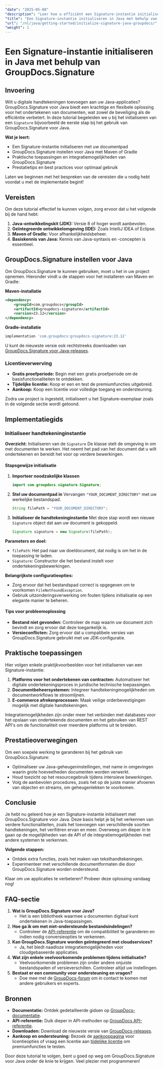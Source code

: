 ```yaml
---
"date": "2025-05-08"
"description": "Leer hoe u efficiënt een Signature-instantie initialiseert met GroupDocs.Signature voor Java. Volg deze uitgebreide handleiding om uw documentondertekeningsapplicaties te verbeteren."
"title": "Een Signature-instantie initialiseren in Java met behulp van GroupDocs.Signature"
"url": "/nl/java/getting-started/initialize-signature-java-groupdocs/"
"weight": 1
---
```


# Een Signature-instantie initialiseren in Java met behulp van GroupDocs.Signature

## Invoering

Wilt u digitale handtekeningen toevoegen aan uw Java-applicaties? GroupDocs.Signature voor Java biedt een krachtige en flexibele oplossing voor het ondertekenen van documenten, wat zowel de beveiliging als de efficiëntie verbetert. In deze tutorial begeleiden we u bij het initialiseren van een `Signature` bijvoorbeeld de eerste stap bij het gebruik van GroupDocs.Signature voor Java.

**Wat je leert:**
- Een Signature-instantie initialiseren met uw documentpad
- GroupDocs.Signature instellen voor Java met Maven of Gradle
- Praktische toepassingen en integratiemogelijkheden van GroupDocs.Signature
- Prestatietips en best practices voor optimaal gebruik

Laten we beginnen met het bespreken van de vereisten die u nodig hebt voordat u met de implementatie begint!

## Vereisten

Om deze tutorial effectief te kunnen volgen, zorg ervoor dat u het volgende bij de hand hebt:

1. **Java-ontwikkelingskit (JDK):** Versie 8 of hoger wordt aanbevolen.
2. **Geïntegreerde ontwikkelomgeving (IDE):** Zoals IntelliJ IDEA of Eclipse.
3. **Maven of Gradle:** Voor afhankelijkheidsbeheer.
4. **Basiskennis van Java:** Kennis van Java-syntaxis en -concepten is essentieel.

## GroupDocs.Signature instellen voor Java

Om GroupDocs.Signature te kunnen gebruiken, moet u het in uw project opnemen. Hieronder vindt u de stappen voor het installeren van Maven en Gradle:

**Maven-installatie**
```xml
<dependency>
    <groupId>com.groupdocs</groupId>
    <artifactId>groupdocs-signature</artifactId>
    <version>23.12</version>
</dependency>
```

**Gradle-installatie**
```gradle
implementation 'com.groupdocs:groupdocs-signature:23.12'
```

U kunt de nieuwste versie ook rechtstreeks downloaden van [GroupDocs.Signature voor Java-releases](https://releases.groupdocs.com/signature/java/).

### Licentieverwerving
- **Gratis proefperiode:** Begin met een gratis proefperiode om de basisfunctionaliteiten te ontdekken.
- **Tijdelijke licentie:** Koop er een en test de premiumfuncties uitgebreid.
- **Aankoop:** Koop een licentie voor volledige toegang en ondersteuning.

Zodra uw project is ingesteld, initialiseert u het Signature-exemplaar zoals in de volgende sectie wordt getoond.

## Implementatiegids

### Initialiseer handtekeninginstantie

**Overzicht:**
Initialiseren van de `Signature` De klasse stelt de omgeving in om met documenten te werken. Het neemt het pad van het document dat u wilt ondertekenen en bereidt het voor op verdere bewerkingen.

#### Stapsgewijze initialisatie

1. **Importeer noodzakelijke klassen**
   ```java
   import com.groupdocs.signature.Signature;
   ```
2. **Stel uw documentpad in**
   Vervangen `"YOUR_DOCUMENT_DIRECTORY"` met uw werkelijke bestandspad.
   ```java
   String filePath = "YOUR_DOCUMENT_DIRECTORY";
   ```
3. **Initialiseer de handtekeninginstantie**
   Met deze stap wordt een nieuwe `Signature` object dat aan uw document is gekoppeld.
   ```java
   Signature signature = new Signature(filePath);
   ```

**Parameters en doel:**
- `filePath`: Het pad naar uw doeldocument, dat nodig is om het in de toepassing te laden.
- `Signature`: Constructor die het bestand instelt voor ondertekeningsbewerkingen.

**Belangrijkste configuratieopties:**
- Zorg ervoor dat het bestandspad correct is opgegeven om te voorkomen `FileNotFoundException`.
- Gebruik uitzonderingsverwerking om fouten tijdens initialisatie op een elegante manier te beheren.

#### Tips voor probleemoplossing
- **Bestand niet gevonden:** Controleer de map waarin uw document zich bevindt en zorg ervoor dat deze toegankelijk is.
- **Versieconflicten:** Zorg ervoor dat u compatibele versies van GroupDocs.Signature gebruikt met uw JDK-configuratie.

## Praktische toepassingen

Hier volgen enkele praktijkvoorbeelden voor het initialiseren van een Signature-instantie:
1. **Platforms voor het ondertekenen van contracten:** Automatiseer het digitale ondertekeningsproces in juridische technische toepassingen.
2. **Documentbeheersystemen:** Integreer handtekeningmogelijkheden om documentworkflows te stroomlijnen.
3. **E-commerce afrekenprocessen:** Maak veilige orderbevestigingen mogelijk met digitale handtekeningen.

Integratiemogelijkheden zijn onder meer het verbinden met databases voor het opslaan van ondertekende documenten en het gebruiken van REST API's om de functionaliteit over meerdere platforms uit te breiden.

## Prestatieoverwegingen

Om een soepele werking te garanderen bij het gebruik van GroupDocs.Signature:
- Optimaliseer uw Java-geheugeninstellingen, met name in omgevingen waarin grote hoeveelheden documenten worden verwerkt.
- Houd toezicht op het resourcegebruik tijdens intensieve bewerkingen.
- Volg de aanbevolen procedures, zoals het op de juiste manier afvoeren van objecten en streams, om geheugenlekken te voorkomen.

## Conclusie

Je hebt nu geleerd hoe je een Signature-instantie initialiseert met GroupDocs.Signature voor Java. Deze basis helpt je bij het verkennen van verdere functionaliteiten, zoals het toevoegen van verschillende soorten handtekeningen, het verifiëren ervan en meer. Overweeg om dieper in te gaan op de mogelijkheden van de API of de integratiemogelijkheden met andere systemen te verkennen.

**Volgende stappen:**
- Ontdek extra functies, zoals het maken van teksthandtekeningen.
- Experimenteer met verschillende documentformaten die door GroupDocs.Signature worden ondersteund.

Klaar om uw applicaties te verbeteren? Probeer deze oplossing vandaag nog!

## FAQ-sectie

1. **Wat is GroupDocs.Signature voor Java?**
   - Het is een bibliotheek waarmee u documenten digitaal kunt ondertekenen in Java-toepassingen.
2. **Hoe ga ik om met niet-ondersteunde bestandsindelingen?**
   - Controleer de [API-referentie](https://reference.groupdocs.com/signature/java/) om de compatibiliteit te garanderen en indien nodig conversieopties te verkennen.
3. **Kan GroupDocs.Signature worden geïntegreerd met cloudservices?**
   - Ja, het biedt naadloze integratiemogelijkheden voor cloudgebaseerde applicaties.
4. **Wat zijn enkele veelvoorkomende problemen tijdens initialisatie?**
   - Veelvoorkomende problemen zijn onder andere onjuiste bestandspaden of versieverschillen. Controleer altijd uw instellingen.
5. **Bestaat er een community voor ondersteuning en vragen?**
   - Doe mee met de [GroupDocs-forum](https://forum.groupdocs.com/c/signature/) om in contact te komen met andere gebruikers en experts.

## Bronnen
- **Documentatie:** Ontdek gedetailleerde gidsen op [GroupDocs-documentatie](https://docs.groupdocs.com/signature/java/).
- **API-referentie:** Duik dieper in API-methoden op [GroupDocs API-referentie](https://reference.groupdocs.com/signature/java/).
- **Downloaden:** Download de nieuwste versie van [GroupDocs-releases](https://releases.groupdocs.com/signature/java/).
- **Aankoop en ondersteuning:** Bezoek de [aankooppagina](https://purchase.groupdocs.com/buy) voor licentieopties of vraag een licentie aan [tijdelijke licentie](https://purchase.groupdocs.com/temporary-license/) om premiumfuncties te testen.

Door deze tutorial te volgen, bent u goed op weg om GroupDocs.Signature voor Java onder de knie te krijgen. Veel plezier met programmeren!